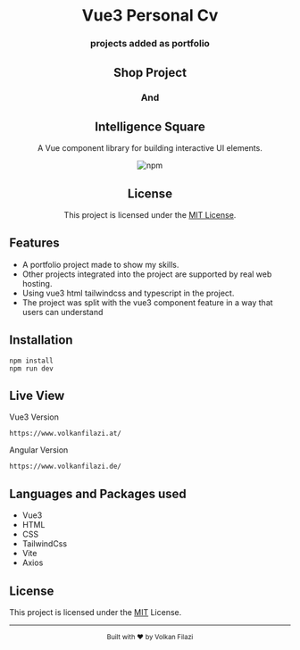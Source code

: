 <div align="center">
  <h1>Vue3 Personal Cv</h1>
  <h3>projects added as portfolio</h3>
  <h2>Shop Project</h2>
  <h3>And</h3>
  <h2>Intelligence Square</h2>
  <p>A Vue component library for building interactive UI elements.</p>
  
  ![npm](https://img.shields.io/npm/v/volki-counter-components)
  ## License

This project is licensed under the [MIT License](https://opensource.org/licenses/MIT).


</div>

## Features

- A portfolio project made to show my skills.
- Other projects integrated into the project are supported by real web hosting.
- Using vue3 html tailwindcss and typescript in the project.
- The project was split with the vue3 component feature in a way that users can understand

## Installation

```
npm install
npm run dev
```

## Live View
Vue3 Version
```
https://www.volkanfilazi.at/
```
Angular Version
```
https://www.volkanfilazi.de/
```

## Languages and Packages used
- Vue3
- HTML
- CSS
- TailwindCss
- Vite
- Axios

## License

This project is licensed under the [MIT](LICENSE) License.

---

<div align="center">
  <sub>Built with ❤️ by Volkan Filazi</sub>
</div>

